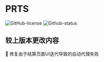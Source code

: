 # PRTS

![GitHub-license](https://img.shields.io/github/license/AgainstEntropy/PRTS)
![Github-status](https://img.shields.io/badge/release-v0.6.3-blue)

## 较上版本更改内容

🐛 修复由于结算页面UI迭代导致的自动代理失败
